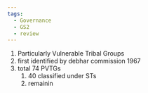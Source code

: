 ```yaml
---
tags:
  - Governance
  - GS2
  - review
---
```

1. Particularly Vulnerable Tribal Groups
2. first identified by debhar commission 1967
3. total 74 PVTGs
	1. 40 classified under STs
	2. remainin 